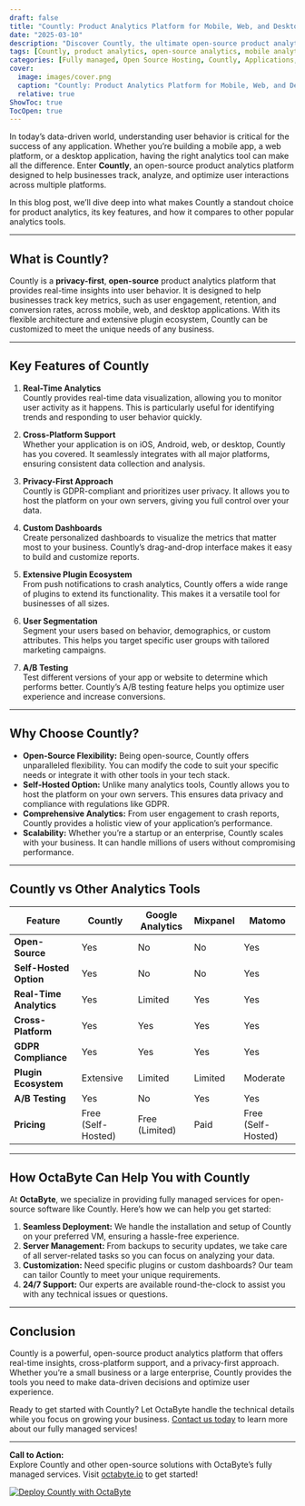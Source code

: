 ```yaml
---
draft: false
title: "Countly: Product Analytics Platform for Mobile, Web, and Desktop Applications"
date: "2025-03-10"
description: "Discover Countly, the ultimate open-source product analytics platform for mobile, web, and desktop applications. Learn how Countly helps businesses track user behavior, analyze data, and make data-driven decisions. Explore its features, benefits, and how it compares to other analytics tools."
tags: [Countly, product analytics, open-source analytics, mobile analytics, web analytics, desktop analytics, user behavior tracking, data-driven decisions, analytics tools, Countly vs Google Analytics, Countly vs Mixpanel, Countly vs Matomo]
categories: [Fully managed, Open Source Hosting, Countly, Applications, Business Intelligence]
cover:
  image: images/cover.png
  caption: "Countly: Product Analytics Platform for Mobile, Web, and Desktop Applications"
  relative: true
ShowToc: true
TocOpen: true
---
```



In today’s data-driven world, understanding user behavior is critical for the success of any application. Whether you’re building a mobile app, a web platform, or a desktop application, having the right analytics tool can make all the difference. Enter **Countly**, an open-source product analytics platform designed to help businesses track, analyze, and optimize user interactions across multiple platforms.

In this blog post, we’ll dive deep into what makes Countly a standout choice for product analytics, its key features, and how it compares to other popular analytics tools.

---

## What is Countly?

Countly is a **privacy-first**, **open-source** product analytics platform that provides real-time insights into user behavior. It is designed to help businesses track key metrics, such as user engagement, retention, and conversion rates, across mobile, web, and desktop applications. With its flexible architecture and extensive plugin ecosystem, Countly can be customized to meet the unique needs of any business.

---

## Key Features of Countly

1. **Real-Time Analytics**  
   Countly provides real-time data visualization, allowing you to monitor user activity as it happens. This is particularly useful for identifying trends and responding to user behavior quickly.

2. **Cross-Platform Support**  
   Whether your application is on iOS, Android, web, or desktop, Countly has you covered. It seamlessly integrates with all major platforms, ensuring consistent data collection and analysis.

3. **Privacy-First Approach**  
   Countly is GDPR-compliant and prioritizes user privacy. It allows you to host the platform on your own servers, giving you full control over your data.

4. **Custom Dashboards**  
   Create personalized dashboards to visualize the metrics that matter most to your business. Countly’s drag-and-drop interface makes it easy to build and customize reports.

5. **Extensive Plugin Ecosystem**  
   From push notifications to crash analytics, Countly offers a wide range of plugins to extend its functionality. This makes it a versatile tool for businesses of all sizes.

6. **User Segmentation**  
   Segment your users based on behavior, demographics, or custom attributes. This helps you target specific user groups with tailored marketing campaigns.

7. **A/B Testing**  
   Test different versions of your app or website to determine which performs better. Countly’s A/B testing feature helps you optimize user experience and increase conversions.

---

## Why Choose Countly?

- **Open-Source Flexibility:** Being open-source, Countly offers unparalleled flexibility. You can modify the code to suit your specific needs or integrate it with other tools in your tech stack.
- **Self-Hosted Option:** Unlike many analytics tools, Countly allows you to host the platform on your own servers. This ensures data privacy and compliance with regulations like GDPR.
- **Comprehensive Analytics:** From user engagement to crash reports, Countly provides a holistic view of your application’s performance.
- **Scalability:** Whether you’re a startup or an enterprise, Countly scales with your business. It can handle millions of users without compromising performance.

---

## Countly vs Other Analytics Tools

| Feature                | Countly               | Google Analytics      | Mixpanel              | Matomo                |
|------------------------|-----------------------|-----------------------|-----------------------|-----------------------|
| **Open-Source**        | Yes                   | No                    | No                    | Yes                   |
| **Self-Hosted Option** | Yes                   | No                    | No                    | Yes                   |
| **Real-Time Analytics**| Yes                   | Limited               | Yes                   | Yes                   |
| **Cross-Platform**     | Yes                   | Yes                   | Yes                   | Yes                   |
| **GDPR Compliance**    | Yes                   | Yes                   | Yes                   | Yes                   |
| **Plugin Ecosystem**   | Extensive             | Limited               | Limited               | Moderate              |
| **A/B Testing**        | Yes                   | No                    | Yes                   | Yes                   |
| **Pricing**            | Free (Self-Hosted)    | Free (Limited)        | Paid                  | Free (Self-Hosted)    |

---

## How OctaByte Can Help You with Countly

At **OctaByte**, we specialize in providing fully managed services for open-source software like Countly. Here’s how we can help you get started:

1. **Seamless Deployment:** We handle the installation and setup of Countly on your preferred VM, ensuring a hassle-free experience.
2. **Server Management:** From backups to security updates, we take care of all server-related tasks so you can focus on analyzing your data.
3. **Customization:** Need specific plugins or custom dashboards? Our team can tailor Countly to meet your unique requirements.
4. **24/7 Support:** Our experts are available round-the-clock to assist you with any technical issues or questions.

---

## Conclusion

Countly is a powerful, open-source product analytics platform that offers real-time insights, cross-platform support, and a privacy-first approach. Whether you’re a small business or a large enterprise, Countly provides the tools you need to make data-driven decisions and optimize user experience.

Ready to get started with Countly? Let OctaByte handle the technical details while you focus on growing your business. [Contact us today](https://octabyte.io) to learn more about our fully managed services!

---

**Call to Action:**  
Explore Countly and other open-source solutions with OctaByte’s fully managed services. Visit [octabyte.io](https://octabyte.io) to get started!

[![Deploy Countly with OctaByte](/images/deploy-on-octabyte.png)](https://octabyte.io/fully-managed-open-source-services/applications/business-intelligence/countly)